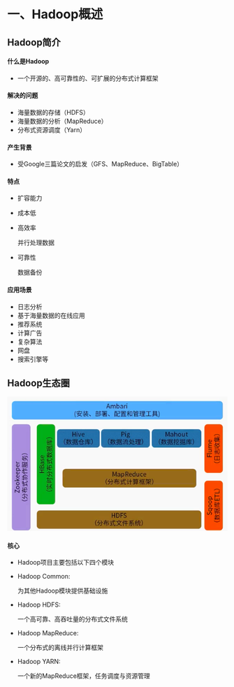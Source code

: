 # 一、Hadoop概述

## Hadoop简介

#### 什么是Hadoop

* 一个开源的、高可靠性的、可扩展的分布式计算框架

#### 解决的问题

* 海量数据的存储（HDFS）
* 海量数据的分析（MapReduce）
* 分布式资源调度（Yarn）

#### 产生背景

* 受Google三篇论文的启发（GFS、MapReduce、BigTable）

#### 特点

* 扩容能力

* 成本低

* 高效率

  并行处理数据

* 可靠性

  数据备份



#### 应用场景

* 日志分析
* 基于海量数据的在线应用
* 推荐系统
* 计算广告
* 复杂算法
* 网盘
* 搜索引擎等 



## Hadoop生态圈

![](QQ20160703-0.png)

#### 核心

* Hadoop项目主要包括以下四个模块

* Hadoop Common:

  为其他Hadoop模块提供基础设施

* Hadoop HDFS:

  一个高可靠、高吞吐量的分布式文件系统

* Hadoop MapReduce:

  一个分布式的离线并行计算框架

* Hadoop YARN:

  一个新的MapReduce框架，任务调度与资源管理